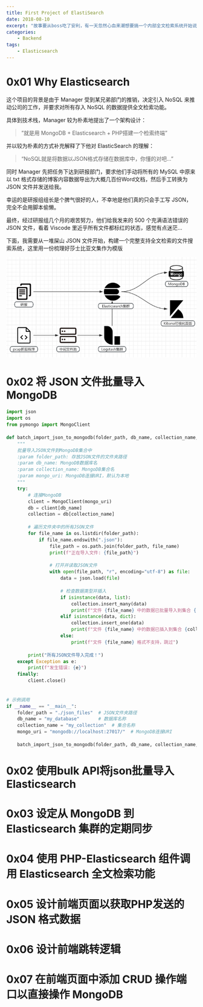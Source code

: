 ```yaml
---
title: First Project of ElastiSearch
date: 2018-08-10
excerpt: "故事要从boss吃了安利，有一天忽然心血来潮想要搞一个内部全文检索系统开始说起..."
categories:
    - Backend
tags:
    - Elasticsearch
---
```




# 0x01 Why Elasticsearch

这个项目的背景是由于 Manager 受到某兄弟部门的推销，决定引入 NoSQL 来推动公司的工作，并要求对所有存入 NoSQL 的数据提供全文检索功能。

具体到技术栈，Manager 较为朴素地提出了一个架构设计：

> ”就是用 MongoDB + Elasticsearch + PHP搭建一个检索终端”

并以较为朴素的方式补充解释了下他对 ElasticSearch 的理解：

> “NoSQL就是将数据以JSON格式存储在数据库中，你懂的对吧...”

同时 Manager 先把任务下达到研报部门，要求他们手动将所有的 MySQL 中原来以 txt 格式存储的博客内容数据导出为大概几百份Word文档，然后手工转换为 JSON 文件并发送给我。

幸运的是研报组组长是个脾气很好的人，不幸地是他们真的只会手工写 JSON，完全不会用脚本偷懒。

最终，经过研报组几个月的艰苦努力，他们给我发来的 500 个充满语法错误的 JSON 文件，看着 Viscode 里近乎所有文件都标红的状态，感觉有点迷茫...

下面，我需要从一堆屎山 JSON 文件开始，构建一个完整支持全文检索的文件搜索系统，这里用一份梳理好莎士比亚文集作为模版

![Architecture](\images\20180810\architecture.png)

# 0x02 将 JSON 文件批量导入 MongoDB

```python
import json
import os
from pymongo import MongoClient

def batch_import_json_to_mongodb(folder_path, db_name, collection_name, mongo_uri="mongodb://localhost:27017/"):
    """
    批量导入JSON文件到MongoDB集合中
    :param folder_path: 存放JSON文件的文件夹路径
    :param db_name: MongoDB数据库名
    :param collection_name: MongoDB集合名
    :param mongo_uri: MongoDB连接URI，默认为本地
    """
    try:
        # 连接MongoDB
        client = MongoClient(mongo_uri)
        db = client[db_name]
        collection = db[collection_name]

        # 遍历文件夹中的所有JSON文件
        for file_name in os.listdir(folder_path):
            if file_name.endswith(".json"):
                file_path = os.path.join(folder_path, file_name)
                print(f"正在导入文件: {file_path}")

                # 打开并读取JSON文件
                with open(file_path, "r", encoding="utf-8") as file:
                    data = json.load(file)

                    # 检查数据类型并插入
                    if isinstance(data, list):
                        collection.insert_many(data)
                        print(f"文件 {file_name} 中的数据已批量导入到集合 {collection_name}")
                    elif isinstance(data, dict):
                        collection.insert_one(data)
                        print(f"文件 {file_name} 中的数据已插入到集合 {collection_name}")
                    else:
                        print(f"文件 {file_name} 格式不支持，跳过")

        print("所有JSON文件导入完成！")
    except Exception as e:
        print(f"发生错误: {e}")
    finally:
        client.close()


# 示例调用
if __name__ == "__main__":
    folder_path = "./json_files"  # JSON文件夹路径
    db_name = "my_database"       # 数据库名称
    collection_name = "my_collection"  # 集合名称
    mongo_uri = "mongodb://localhost:27017/"  # MongoDB连接URI

    batch_import_json_to_mongodb(folder_path, db_name, collection_name, mongo_uri)
```

# 0x02 使用bulk API将json批量导入Elasticsearch

# 0x03 设定从 MongoDB 到 Elasticsearch 集群的定期同步

# 0x04 使用 PHP-Elasticsearch 组件调用 Elasticsearch 全文检索功能

# 0x05 设计前端页面以获取PHP发送的 JSON 格式数据

# 0x06 设计前端跳转逻辑

# 0x07 在前端页面中添加 CRUD 操作端口以直接操作 MongoDB
